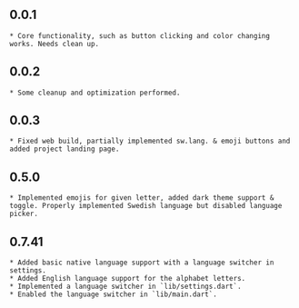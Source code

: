## 0.0.1

    * Core functionality, such as button clicking and color changing works. Needs clean up.

## 0.0.2

    * Some cleanup and optimization performed.

## 0.0.3

    * Fixed web build, partially implemented sw.lang. & emoji buttons and added project landing page.

## 0.5.0

    * Implemented emojis for given letter, added dark theme support & toggle. Properly implemented Swedish language but disabled language picker.

## 0.7.41

    * Added basic native language support with a language switcher in settings.
    * Added English language support for the alphabet letters.
    * Implemented a language switcher in `lib/settings.dart`.
    * Enabled the language switcher in `lib/main.dart`.
